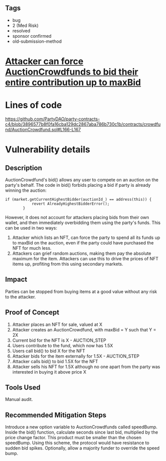 ## Tags

- bug
- 2 (Med Risk)
- resolved
- sponsor confirmed
- old-submission-method

# [Attacker can force AuctionCrowdfunds to bid their entire contribution up to maxBid](https://github.com/code-423n4/2022-09-party-findings/issues/220) 

# Lines of code

https://github.com/PartyDAO/party-contracts-c4/blob/3896577b8f0fa16cba129dc2867aba786b730c1b/contracts/crowdfund/AuctionCrowdfund.sol#L166-L167


# Vulnerability details

## Description
AuctionCrowdfund's bid() allows any user to compete on an auction on the party's behalf. The code in bid()  forbids placing a bid if party is already winning the auction:
```
if (market.getCurrentHighestBidder(auctionId_) == address(this)) {
            revert AlreadyHighestBidderError();
        }
```
However, it does not account for attackers placing bids from their own wallet, and then immediately overbidding them using the party's funds. This can be used in two ways:
1. Attacker which lists an NFT, can force the party to spend all its funds up to maxBid on the auction, even if the party could have purchased the NFT for much less.
2. Attackers can grief random auctions, making them pay the absolute maximum for the item. Attackers can use this to drive the prices of NFT items up, profiting from this using secondary markets.

## Impact
Parties can be stopped from buying items at a good value without any risk to the attacker.

## Proof of Concept
1. Attacker places an NFT for sale, valued at X
2. Attacker creates an AuctionCrowdfund, with maxBid = Y such that Y = 2X
3. Current bid for the NFT is X - AUCTION_STEP
3. Users contribute to the fund, which now has 1.5X
4. Users call bid() to bid X  for the NFT
5. Attacker bids for the item externally for 1.5X - AUCTION_STEP
6. Attacker calls bid() to bid 1.5X for the NFT
7. Attacker sells his NFT for 1.5X although no one apart from the party was interested in buying it above price X

## Tools Used
Manual audit.

## Recommended Mitigation Steps
Introduce a new option variable to AuctionCrowdfunds called speedBump. Inside the bid() function, calculate seconds since last bid, multiplied by the price change factor. This product must be smaller than the chosen speedBump. Using this scheme, the protocol would have resistance to sudden bid spikes. Optionally, allow a majority funder to override the speed bump.


